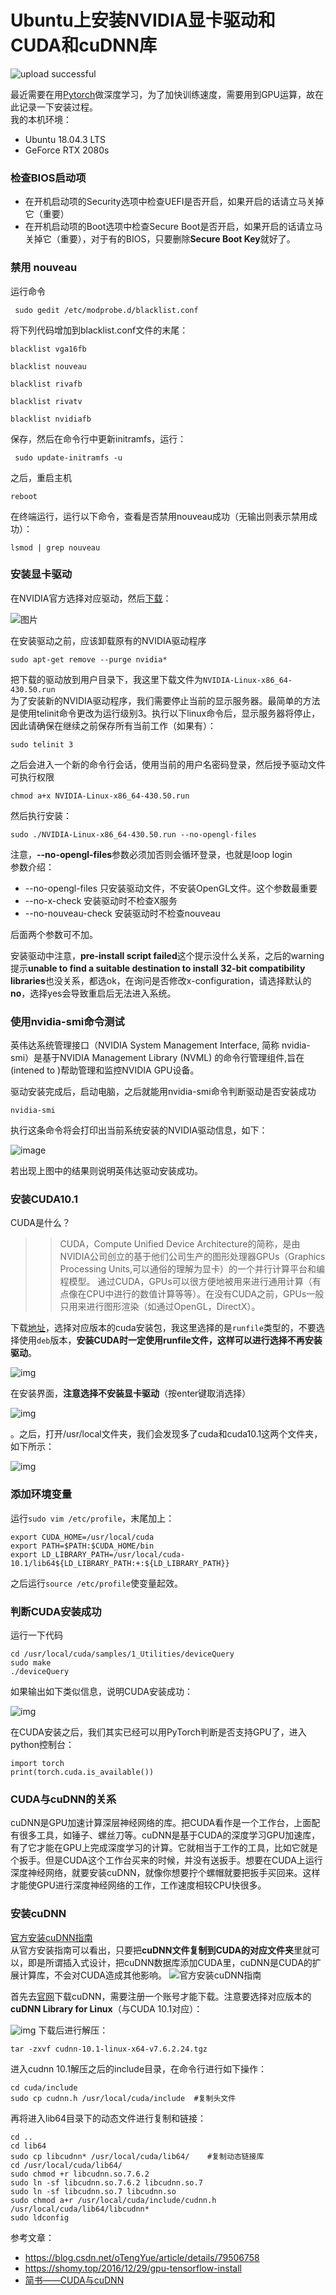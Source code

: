 # Ubuntu上安装NVIDIA显卡驱动和CUDA和cuDNN库


![upload successful](/images/cuda.png)

最近需要在用[Pytorch](https://pytorch.org/)做深度学习，为了加快训练速度，需要用到GPU运算，故在此记录一下安装过程。  
我的本机环境：
* Ubuntu 18.04.3 LTS
* GeForce RTX 2080s

### 检查BIOS启动项
* 在开机启动项的Security选项中检查UEFI是否开启，如果开启的话请立马关掉它（重要）  
* 在开机启动项的Boot选项中检查Secure Boot是否开启，如果开启的话请立马关掉它（重要），对于有的BIOS，只要删除**Secure Boot Key**就好了。

<!-- more -->

### 禁用 nouveau
运行命令
```
 sudo gedit /etc/modprobe.d/blacklist.conf
```
将下列代码增加到blacklist.conf文件的末尾：
```
blacklist vga16fb

blacklist nouveau

blacklist rivafb

blacklist rivatv

blacklist nvidiafb
```
保存，然后在命令行中更新initramfs，运行：
```
 sudo update-initramfs -u
```
之后，重启主机
```
reboot
```
在终端运行，运行以下命令，查看是否禁用nouveau成功（无输出则表示禁用成功）：
```
lsmod | grep nouveau
```


### 安装显卡驱动
在NVIDIA官方选择对应驱动，然后[下载](https://www.geforce.com/drivers)：

![图片](https://s2.ax1x.com/2019/09/18/n7DK2Q.png)

在安装驱动之前，应该卸载原有的NVIDIA驱动程序
```
sudo apt-get remove --purge nvidia*
```
把下载的驱动放到用户目录下，我这里下载文件为`NVIDIA-Linux-x86_64-430.50.run`  
为了安装新的NVIDIA驱动程序，我们需要停止当前的显示服务器。最简单的方法是使用telinit命令更改为运行级别3。执行以下linux命令后，显示服务器将停止，因此请确保在继续之前保存所有当前工作（如果有）：
```
sudo telinit 3
```
之后会进入一个新的命令行会话，使用当前的用户名密码登录，然后授予驱动文件可执行权限
```
chmod a+x NVIDIA-Linux-x86_64-430.50.run
```
然后执行安装：
```
sudo ./NVIDIA-Linux-x86_64-430.50.run --no-opengl-files
```
注意，**--no-opengl-files**参数必须加否则会循环登录，也就是loop login  
参数介绍：
* --no-opengl-files 只安装驱动文件，不安装OpenGL文件。这个参数最重要
* --no-x-check 安装驱动时不检查X服务
* --no-nouveau-check 安装驱动时不检查nouveau

后面两个参数可不加。  


安装驱动中注意，**pre-install script failed**这个提示没什么关系，之后的warning提示**unable to find a suitable destination to install 32-bit compatibility libraries**也没关系，都选ok，在询问是否修改x-configuration，请选择默认的**no**，选择yes会导致重启后无法进入系统。


### 使用nvidia-smi命令测试
英伟达系统管理接口（NVIDIA System Management Interface, 简称 nvidia-smi）是基于NVIDIA Management Library (NVML) 的命令行管理组件,旨在(intened to )帮助管理和监控NVIDIA GPU设备。

驱动安装完成后，启动电脑，之后就能用nvidia-smi命令判断驱动是否安装成功
```
nvidia-smi
```
执行这条命令将会打印出当前系统安装的NVIDIA驱动信息，如下：

![image](https://s2.ax1x.com/2019/09/18/n7y6I0.png)

若出现上图中的结果则说明英伟达驱动安装成功。



### 安装CUDA10.1
CUDA是什么？  
>> CUDA，Compute Unified Device Architecture的简称，是由NVIDIA公司创立的基于他们公司生产的图形处理器GPUs（Graphics Processing Units,可以通俗的理解为显卡）的一个并行计算平台和编程模型。
        通过CUDA，GPUs可以很方便地被用来进行通用计算（有点像在CPU中进行的数值计算等等）。在没有CUDA之前，GPUs一般只用来进行图形渲染（如通过OpenGL，DirectX）。
        
   

下载[地址](https://developer.nvidia.com/cuda-downloads)，选择对应版本的cuda安装包，我这里选择的是`runfile`类型的，不要选择使用`deb`版本，**安装CUDA时一定使用runfile文件，这样可以进行选择不再安装驱动**。

![img](https://s2.ax1x.com/2019/09/18/n76jhV.png)

在安装界面，**注意选择不安装显卡驱动**（按enter键取消选择）

![img](https://s2.ax1x.com/2019/09/18/n7gC28.png)

。之后，打开/usr/local文件夹，我们会发现多了cuda和cuda10.1这两个文件夹，如下所示：

![img](https://s2.ax1x.com/2019/09/18/n7goZj.png)


### 添加环境变量
运行`sudo vim /etc/profile`，末尾加上：
```
export CUDA_HOME=/usr/local/cuda 
export PATH=$PATH:$CUDA_HOME/bin 
export LD_LIBRARY_PATH=/usr/local/cuda-10.1/lib64${LD_LIBRARY_PATH:+:${LD_LIBRARY_PATH}}
```
之后运行`source /etc/profile`使变量起效。

### 判断CUDA安装成功
运行一下代码
```
cd /usr/local/cuda/samples/1_Utilities/deviceQuery 
sudo make
./deviceQuery
```
如果输出如下类似信息，说明CUDA安装成功：

![img](https://s2.ax1x.com/2019/09/18/n72x9P.png)

在CUDA安装之后，我们其实已经可以用PyTorch判断是否支持GPU了，进入python控制台：
```
import torch
print(torch.cuda.is_available())
```

### CUDA与cuDNN的关系
cuDNN是GPU加速计算深层神经网络的库。把CUDA看作是一个工作台，上面配有很多工具，如锤子、螺丝刀等。cuDNN是基于CUDA的深度学习GPU加速库，有了它才能在GPU上完成深度学习的计算。它就相当于工作的工具，比如它就是个扳手。但是CUDA这个工作台买来的时候，并没有送扳手。想要在CUDA上运行深度神经网络，就要安装cuDNN，就像你想要拧个螺帽就要把扳手买回来。这样才能使GPU进行深度神经网络的工作，工作速度相较CPU快很多。



### 安装cuDNN
[官方安装cuDNN指南](https://docs.nvidia.com/deeplearning/sdk/cudnn-install/index.html#install-linux)  
从官方安装指南可以看出，只要把**cuDNN文件复制到CUDA的对应文件夹**里就可以，即是所谓插入式设计，把cuDNN数据库添加CUDA里，cuDNN是CUDA的扩展计算库，不会对CUDA造成其他影响。
![官方安装cuDNN指南](https://s2.ax1x.com/2019/09/20/njMwDK.png)

首先去[官网](https://developer.nvidia.com/rdp/cudnn-archive)下载cuDNN，需要注册一个账号才能下载。注意要选择对应版本的**cuDNN Library for Linux**（与CUDA 10.1对应）： 

![img](https://s2.ax1x.com/2019/09/18/n7W98x.png)
下载后进行解压：
```
tar -zxvf cudnn-10.1-linux-x64-v7.6.2.24.tgz
```
进入cudnn 10.1解压之后的include目录，在命令行进行如下操作：
```
cd cuda/include
sudo cp cudnn.h /usr/local/cuda/include  #复制头文件
```
再将进入lib64目录下的动态文件进行复制和链接：
```
cd ..
cd lib64
sudo cp libcudnn* /usr/local/cuda/lib64/    #复制动态链接库
cd /usr/local/cuda/lib64/
sudo chmod +r libcudnn.so.7.6.2
sudo ln -sf libcudnn.so.7.6.2 libcudnn.so.7
sudo ln -sf libcudnn.so.7 libcudnn.so
sudo chmod a+r /usr/local/cuda/include/cudnn.h /usr/local/cuda/lib64/libcudnn*
sudo ldconfig
```


参考文章：
* https://blog.csdn.net/oTengYue/article/details/79506758
* https://shomy.top/2016/12/29/gpu-tensorflow-install
* [简书——CUDA与cuDNN](https://www.jianshu.com/p/622f47f94784)
